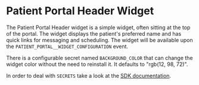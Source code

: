 Patient Portal Header Widget
============================

The Patient Portal Header widget is a simple widget, often sitting at the top
of the portal.
The widget displays the patient's preferred name and has quick links for
messaging and scheduling.
The widget will be available upon the `PATIENT_PORTAL__WIDGET_CONFIGURATION`
event.

There is a configurable secret named `BACKGROUND_COLOR` that can change the
widget color without the need to reinstall it.
It defaults to "rgb(12, 98, 72)".

In order to deal with `SECRETS` take a look at the
[SDK documentation](https://docs.canvasmedical.com/sdk/secrets/).
